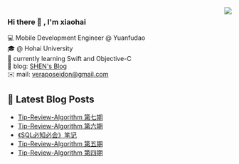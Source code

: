 <img align='right' src="https://github-readme-stats.vercel.app/api?username=veraposeidon&show_icons=true">

### Hi there 👋 , I'm xiaohai
💻 Mobile Development Engineer @ Yuanfudao <br>
🎓 @ Hohai University <br>
📖 currently learning Swift and Objective-C <br>
📰 blog: [SHEN's Blog](https://shenxiaohai.me) <br>
✉️ mail: [veraposeidon@gmail.com](mailto:veraposeidon@gmail.com) <br>

## 📕 Latest Blog Posts

<!-- BLOG-POST-LIST:START -->
- [Tip-Review-Algorithm 第七期](https://shenxiaohai.me/2021/02/01/TAR-07/)
- [Tip-Review-Algorithm 第六期](https://shenxiaohai.me/2021/01/25/TRA-06/)
- [《SQL必知必会》笔记](https://shenxiaohai.me/2021/01/25/SQL-in-10Minutes/)
- [Tip-Review-Algorithm 第五期](https://shenxiaohai.me/2021/01/10/TRA-05/)
- [Tip-Review-Algorithm 第四期](https://shenxiaohai.me/2020/12/20/TRA-04/)
<!-- BLOG-POST-LIST:END -->
